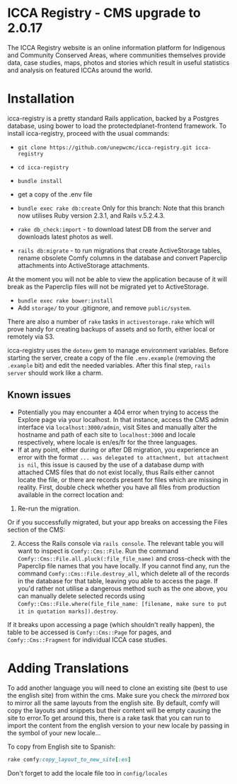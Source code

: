 ICCA Registry - CMS upgrade to 2.0.17
===========================

The ICCA Registry website is an online information platform for Indigenous and
Community Conserved Areas, where communities themselves provide data, case
studies, maps, photos and stories which result in useful statistics and
analysis on featured ICCAs around the world.

# Installation

icca-registry is a pretty standard Rails application, backed by a Postgres
database, using bower to load the protectedplanet-frontend framework.
To install icca-registry, proceed with the usual commands:

- `git clone https://github.com/unepwcmc/icca-registry.git icca-registry`
- `cd icca-registry`
- `bundle install`
- get a copy of the .env file
- `bundle exec rake db:create`
Only for this branch: 
Note that this branch now utilises Ruby version 2.3.1, and Rails v.5.2.4.3.

- `rake db_check:import` - to download latest DB from the server and downloads latest photos as well. 
- `rails db:migrate` - to run migrations that create ActiveStorage tables, rename obsolete Comfy columns in the database and convert Paperclip attachments into ActiveStorage attachments.

At the moment you will not be able to view the application because of it will break as the Paperclip files will not be migrated yet to ActiveStorage.

- `bundle exec rake bower:install`
- Add `storage/` to your .gitignore, and remove `public/system`. 

There are also a number of `rake` tasks in `activestorage.rake` which will prove handy for creating backups of assets and so forth, either local or remotely via S3. 

icca-registry uses the `dotenv` gem to manage environment variables. Before
starting the server, create a copy of the file `.env.example` (removing the
`.example` bit) and edit the needed variables. After this final step, `rails server` should work like a charm.

## Known issues
-  Potentially you may encounter a 404 error when trying to access the Explore page via your localhost. In that instance, access the CMS admin interface via `localhost:3000/admin`, visit Sites and manually alter the hostname and path of each site to `localhost:3000` and locale respectively, where locale is en/es/fr for the three languages.
- If at any point, either during or after DB migration, you experience an error with the format `... was delegated to attachment, but attachment is nil`, this issue is caused by the use of a database dump with attached CMS files that do not exist locally, thus Rails either cannot locate the file, or there are records present for files which are missing in reality. First, double check whether you have all files from production available in the correct location and:

1) Re-run the migration. 

Or if you successfully migrated, but your app breaks on accessing the Files section of the CMS:

2) Access the Rails console via `rails console`. The relevant table you will want to inspect is `Comfy::Cms::File`. Run the command `Comfy::Cms::File.all.pluck(:file_file_name)` and cross-check with the Paperclip file names that you have locally. If you cannot find any, run the command `Comfy::Cms::File.destroy_all`, which delete all of the records in the database for that table, leaving you able to access the page. If you'd rather not utilise a dangerous method such as the one above, you can manually delete selected records using `Comfy::Cms::File.where(file_file_name: [filename, make sure to put it in quotation marks]).destroy`. 

If it breaks upon accessing a page (which shouldn't really happen), the table to be accessed is `Comfy::Cms::Page` for pages, and `Comfy::Cms::Fragment` for individual ICCA case studies.

# Adding Translations

To add another language you will need to clone an existing site (best to use the english site) from within the cms. Make sure you check the *mirrored* box to mirror all the same layouts from the english site. By default, comfy will copy the layouts and snippets but their content will be empty causing the site to error.To get around this, there is a rake task that you can run to import the content from the english version to your new locale by passing in the symbol of your new locale...

To copy from English site to Spanish:

```ruby
rake comfy:copy_layout_to_new_site[:es]
```

Don't forget to add the locale file too in `config/locales`



